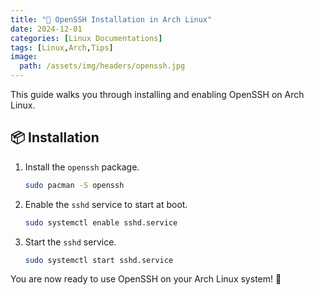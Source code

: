 ```yaml
---
title: "🔐 OpenSSH Installation in Arch Linux"
date: 2024-12-01
categories: [Linux Documentations]
tags: [Linux,Arch,Tips]
image:
  path: /assets/img/headers/openssh.jpg
---
```



This guide walks you through installing and enabling OpenSSH on Arch Linux.

## 📦 Installation

1. Install the `openssh` package.

    ```bash
    sudo pacman -S openssh
    ```

2. Enable the `sshd` service to start at boot.

    ```bash
    sudo systemctl enable sshd.service
    ```

3. Start the `sshd` service.

    ```bash
    sudo systemctl start sshd.service
    ```

You are now ready to use OpenSSH on your Arch Linux system! 🔐